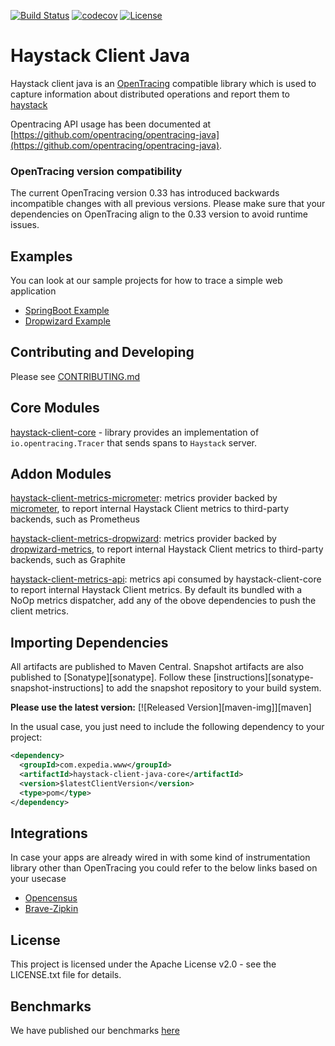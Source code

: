[![Build Status](https://travis-ci.org/ExpediaDotCom/haystack-client-java.svg?branch=master)](https://travis-ci.org/ExpediaDotCom/haystack-client-java)
[![codecov](https://codecov.io/gh/ExpediaDotCom/haystack-client-java/branch/master/graph/badge.svg)](https://codecov.io/gh/ExpediaDotCom/haystack-client-java)
[![License](https://img.shields.io/badge/license-Apache%20License%202.0-blue.svg)](https://github.com/ExpediaDotCom/haystack/blob/master/LICENSE)

# Haystack Client Java 

Haystack client java is an [OpenTracing](https://github.com/opentracing/opentracing-java) compatible library which is used to capture information about distributed operations and report them to [haystack](https://expediadotcom.github.io/haystack)


Opentracing API usage has been documented at [https://github.com/opentracing/opentracing-java](https://github.com/opentracing/opentracing-java). 

### OpenTracing version compatibility

The current OpenTracing version 0.33 has introduced backwards incompatible changes with all previous versions. Please make sure 
that your dependencies on OpenTracing align to the 0.33 version to avoid runtime issues. 

## Examples

You can look at our sample projects for how to trace a simple web application

* [SpringBoot Example](https://github.com/ExpediaDotCom/opentracing-spring-haystack-example)
* [Dropwizard Example](https://github.com/ExpediaDotCom/haystack-dropwizard-example) 

## Contributing and Developing
Please see [CONTRIBUTING.md](CONTRIBUTING.md)


## Core Modules

[haystack-client-core](./core) -  library provides an implementation of `io.opentracing.Tracer` that sends spans to `Haystack` server. 

## Addon Modules

[haystack-client-metrics-micrometer](./metrics/micrometer): metrics provider backed by [micrometer](https://micrometer.io/), to report internal Haystack Client metrics to third-party backends, such as Prometheus

[haystack-client-metrics-dropwizard](./metrics/dropwizard-metrics): metrics provider backed by [dropwizard-metrics](https://metrics.dropwizard.io/4.0.0/), to report internal Haystack Client metrics to third-party backends, such as Graphite

[haystack-client-metrics-api](./metrics/api): metrics api consumed by haystack-client-core to report internal Haystack Client metrics. By default its bundled with a NoOp metrics dispatcher, add any of the obove dependencies to push the client metrics.


## Importing Dependencies

All artifacts are published to Maven Central. Snapshot artifacts are also published to [Sonatype][sonatype].
Follow these [instructions][sonatype-snapshot-instructions] to add the snapshot repository to your build system.

**Please use the latest version:** [![Released Version][maven-img]][maven]

In the usual case, you just need to include the following dependency to your project:
```xml
<dependency>
  <groupId>com.expedia.www</groupId>
  <artifactId>haystack-client-java-core</artifactId>
  <version>$latestClientVersion</version>
  <type>pom</type>
</dependency>
``` 

## Integrations 

In case your apps are already wired in with some kind of instrumentation library other than OpenTracing you could refer to the below links based on your usecase

* [Opencensus](https://github.com/ExpediaDotCom/haystack-opencensus-exporter-java)
* [Brave-Zipkin](https://github.com/HotelsDotCom/pitchfork)


## License
This project is licensed under the Apache License v2.0 - see the LICENSE.txt file for details.

## Benchmarks
We have published our benchmarks [here](benchmark/README.md)
